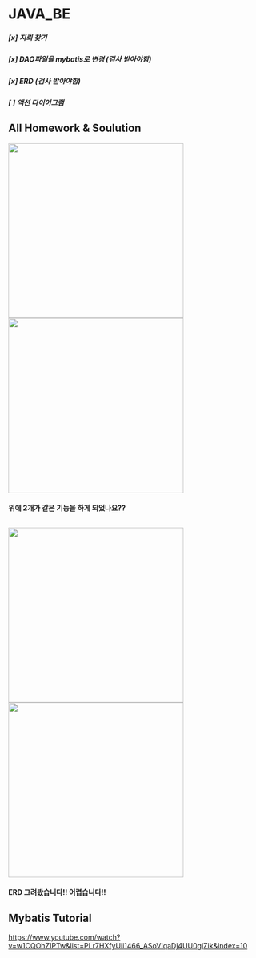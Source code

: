 # JAVA_BE

##### [x] 지뢰 찾기 
##### [x] DAO파일을 mybatis로 변경 (검사 받아야함)
##### [x] ERD (검사 받아야함)
##### [ ] 액션 다이어그램

## All Homework & Soulution

<div>
<img src = "https://user-images.githubusercontent.com/45477679/64110298-b6724a80-cdbc-11e9-93ae-04208e265c13.png" width = "350" />
<img src = "https://user-images.githubusercontent.com/45477679/64110300-b83c0e00-cdbc-11e9-93e6-85cbad9daf8f.png" width = "350" />
</div>

#### 위에 2개가 같은 기능을 하게 되었나요??
##

<div>
 <img src = "https://user-images.githubusercontent.com/45477679/64401314-5674f000-d0ab-11e9-9f77-128cb32e4b35.png" width = "350" />
<img src = "https://user-images.githubusercontent.com/45477679/64401318-58d74a00-d0ab-11e9-977f-9d109441f53d.png" width = "350" />
</div>

#### ERD 그려봤습니다!! 어렵습니다!!


## Mybatis Tutorial

https://www.youtube.com/watch?v=w1CQOhZIPTw&list=PLr7HXfyUii1466_ASoVIqaDj4UU0gjZik&index=10


